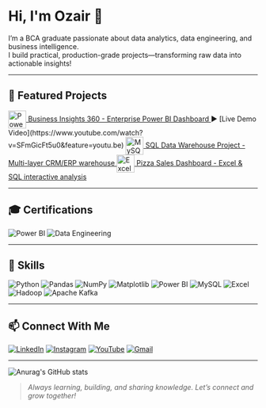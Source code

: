 # Hi, I'm Ozair 👋

I’m a BCA graduate passionate about data analytics, data engineering, and business intelligence.  
I build practical, production-grade projects—transforming raw data into actionable insights!

---

## 📂 Featured Projects

<a href="https://github.com/ozaairrr/Business-Insights-360" target="_blank" rel="noopener noreferrer">
  <img src="https://img.icons8.com/color/48/000000/power-bi.png" alt="Power BI" width="36" style="vertical-align:middle"/>  
  Business Insights 360 - Enterprise Power BI Dashboard  
</a>  
▶️ [Live Demo Video](https://www.youtube.com/watch?v=SFmGicFt5u0&feature=youtu.be)

<a href="https://github.com/ozaairrr/sql-datawarehouse-project" target="_blank" rel="noopener noreferrer">
  <img src="https://img.icons8.com/color/48/000000/mysql-logo.png" alt="MySQL" width="36" style="vertical-align:middle"/>  
  SQL Data Warehouse Project - Multi-layer CRM/ERP warehouse  
</a>

<a href="https://github.com/ozaairrr/pizza-sales-dashboard-excel-sql" target="_blank" rel="noopener noreferrer">
  <img src="https://img.icons8.com/color/48/000000/excel.png" alt="Excel" width="36" style="vertical-align:middle"/>  
  Pizza Sales Dashboard - Excel & SQL interactive analysis  
</a>

---

## 🎓 Certifications

![Power BI](https://img.shields.io/badge/Power%20BI-Certified-yellow?logo=powerbi&logoColor=black&style=for-the-badge)
![Data Engineering](https://img.shields.io/badge/Data%20Engineering-Certified-blue?logo=apache-spark&logoColor=white&style=for-the-badge)

---

## 🚀 Skills

![Python](https://img.shields.io/badge/Python-3670A0?logo=python&logoColor=white&style=for-the-badge)
![Pandas](https://img.shields.io/badge/Pandas-150458?logo=pandas&logoColor=white&style=for-the-badge)
![NumPy](https://img.shields.io/badge/NumPy-013243?logo=numpy&logoColor=white&style=for-the-badge)
![Matplotlib](https://img.shields.io/badge/Matplotlib-ffffff?logo=Matplotlib&logoColor=black&style=for-the-badge)
![Power BI](https://img.shields.io/badge/Power%20BI-F9DD16?logo=powerbi&logoColor=black&style=for-the-badge)
![MySQL](https://img.shields.io/badge/MySQL-005C84?logo=mysql&logoColor=white&style=for-the-badge)
![Excel](https://img.shields.io/badge/Excel-217346?logo=microsoft-excel&logoColor=white&style=for-the-badge)
![Hadoop](https://img.shields.io/badge/Hadoop-66CCFF?logo=apache-hadoop&logoColor=black&style=for-the-badge)
![Apache Kafka](https://img.shields.io/badge/Apache%20Kafka-231F20?logo=apachekafka&logoColor=white&style=for-the-badge)

---

## 📫 Connect With Me

[![LinkedIn](https://img.shields.io/badge/LinkedIn-0077B5?logo=linkedin&logoColor=white&style=for-the-badge)](https://www.linkedin.com/in/shaikh-mohammad-ozair-connect/)
[![Instagram](https://img.shields.io/badge/Instagram-E4405F?logo=instagram&logoColor=white&style=for-the-badge)](https://instagram.com/ozaairrr)
[![YouTube](https://img.shields.io/badge/YouTube-FF0000?logo=youtube&logoColor=white&style=for-the-badge)](https://www.youtube.com/@ozaairrr)
[![Gmail](https://img.shields.io/badge/Gmail-D14836?logo=gmail&logoColor=white&style=for-the-badge)](mailto:mohammadozairshaikh@gmail.com)

---

![Anurag's GitHub stats](https://github-readme-stats.vercel.app/api?username=ozaairrr&show_icons=true)

> *Always learning, building, and sharing knowledge. Let’s connect and grow together!*
